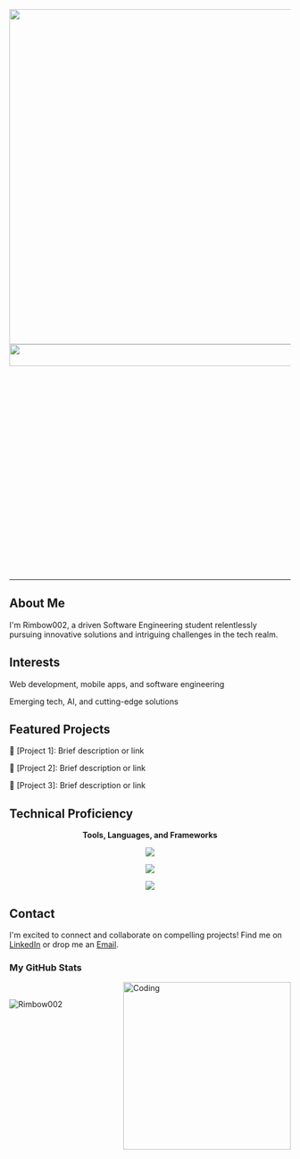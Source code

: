 <img src="https://readme-typing-svg.herokuapp.com?font=Time+New+Roman&color=cyan&size=25&width=600&height=40&lines=Rimbow002" style="width: 600px;">
<img width="36%" height="10%" src="https://user-images.githubusercontent.com/73097560/115834477-dbab4500-a447-11eb-908a-139a6edaec5c.gif" style="width: 600px;"><br><br>

<hr>

<h2>About Me</h2>
<p>I'm Rimbow002, a driven Software Engineering student relentlessly pursuing innovative solutions and intriguing challenges in the tech realm.</p>

<h2>Interests</h2>
<p>Web development, mobile apps, and software engineering</p>
<p>Emerging tech, AI, and cutting-edge solutions</p>

<h2>Featured Projects</h2>
<p>🚀 [Project 1]: Brief description or link</p>
<p>🌟 [Project 2]: Brief description or link</p>
<p>🔧 [Project 3]: Brief description or link</p>

<h2>Technical Proficiency</h2>
<p align="center"> <!-- New Header -->
  <b>Tools, Languages, and Frameworks</b>
</p>
<p align="center">
  <a href="https://skillicons.dev">
    <img src="https://skillicons.dev/icons?i=firebase,dotnet,spring,tailwind&perline=4" />
  </a>
</p>

<p align="center">
  <a href="https://skillicons.dev">
    <img src="https://skillicons.dev/icons?i=cs,cpp,css,gherkin,html,java,js,py&perline=4" />
  </a>
</p>

<p align="center">
  <a href="https://skillicons.dev">
    <img src="https://skillicons.dev/icons?i=azure,git,github,idea,mysql,netlify,postman,visualstudio&perline=4" />
  </a>
</p>

<h2>Contact</h2>
<p>I'm excited to connect and collaborate on compelling projects! Find me on <a href="LinkedIn_Link">LinkedIn</a> or drop me an <a href="mailto:your_email@example.com">Email</a>.</p>

<h3>My GitHub Stats</h3>
<img align="right" alt="Coding" width="300" src="https://cdn.dribbble.com/users/1277312/screenshots/14733298/media/39b1045e593737587dd60e42c8422d1f.gif" >
<br>
<p><img align="left" src="https://github-readme-stats.vercel.app/api/top-langs?username=Rimbow002&show_icons=true&theme=dark&locale=en&layout=compact" alt="Rimbow002" /></p>
